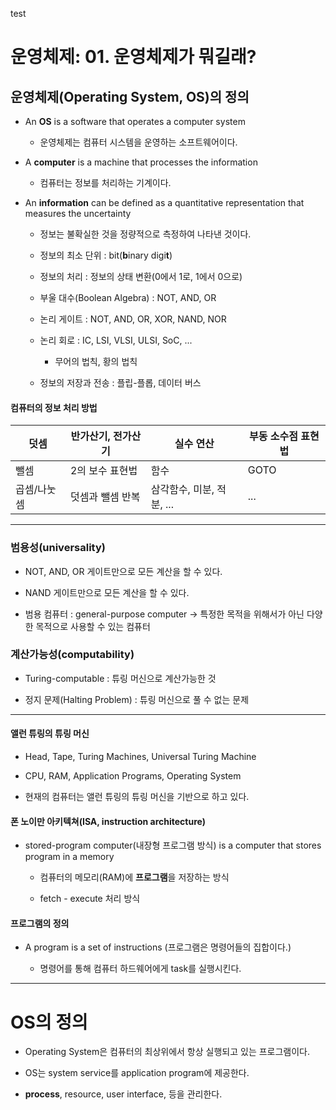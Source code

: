 test

# 운영체제: 01. 운영체제가 뭐길래?

## 운영체제(Operating System, OS)의 정의

- An **OS** is a software that operates a computer system
  
  - 운영체제는 컴퓨터 시스템을 운영하는 소프트웨어이다.

- A **computer** is a machine that processes the information
  
  - 컴퓨터는 정보를 처리하는 기계이다.

- An **information** can be defined as a quantitative representation that measures the uncertainty
  
  - 정보는 불확실한 것을 정량적으로 측정하여 나타낸 것이다.
  
  - 정보의 최소 단위 : bit(**b**inary digi**t**)
  
  - 정보의 처리 : 정보의 상태 변환(0에서 1로, 1에서 0으로)
  
  - 부울 대수(Boolean Algebra) : NOT, AND, OR
  
  - 논리 게이트 : NOT, AND, OR, XOR, NAND, NOR
  
  - 논리 회로 : IC, LSI, VLSI, ULSI, SoC, ...
    
    - 무어의 법칙, 황의 법칙
  
  - 정보의 저장과 전송 : 플립-플롭, 데이터 버스

#### 컴퓨터의 정보 처리 방법

| 덧셈     | 반가산기, 전가산기 | 실수 연산             | 부동 소수점 표현법 |
| ------ | ---------- | ----------------- | ---------- |
| 뺄셈     | 2의 보수 표현법  | 함수                | GOTO       |
| 곱셈/나눗셈 | 덧셈과 뺄셈 반복  | 삼각함수, 미분, 적분, ... | ...        |

-----

### 범용성(universality)

- NOT, AND, OR 게이트만으로 모든 계산을 할 수 있다.

- NAND 게이트만으로 모든 계산을 할 수 있다.

- 범용 컴퓨터 : general-purpose computer -> 특정한 목적을 위해서가 아닌 다양한 목적으로 사용할 수 있는 컴퓨터

### 계산가능성(computability)

- Turing-computable : 튜링 머신으로 계산가능한 것

- 정지 문제(Halting Problem) : 튜링 머신으로 풀 수 없는 문제

------

#### 앨런 튜링의 튜링 머신

- Head, Tape, Turing Machines, Universal Turing Machine

- CPU, RAM, Application Programs, Operating System

- 현재의 컴퓨터는 앨런 튜링의 튜링 머신을 기반으로 하고 있다.

#### 폰 노이만 아키텍쳐(ISA, instruction architecture)

- stored-program computer(내장형 프로그램 방식) is a computer that stores program in a memory
  
  - 컴퓨터의 메모리(RAM)에 **프로그램**을 저장하는 방식
  
  - fetch - execute 처리 방식

#### 프로그램의 정의

- A program is a set of instructions (프로그램은 명령어들의 집합이다.)
  
  - 명령어를 통해 컴퓨터 하드웨어에게 task를 실행시킨다.

--- 

# OS의 정의

- Operating System은 컴퓨터의 최상위에서 항상 실행되고 있는 프로그램이다.

- OS는 system service를 application program에 제공한다.

- **process**, resource, user interface, 등을 관리한다.
